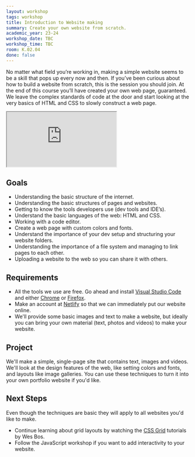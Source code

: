 ```yaml
---
layout: workshop
tags: workshop
title: Introduction to Website making
summary: Create your own website from scratch.
academic_year: 23-24
workshop_date: TBC
workshop_time: TBC
room: K.02.04
done: false
---
```


No matter what field you’re working in, making a simple website seems to be a skill that pops up every now and then. If you’ve been curious about how to build a website from scratch, this is the session you should join. At the end of this course you’ll have created your own web page, guaranteed. We leave the complex standards of code at the door and start looking at the very basics of HTML and CSS to slowly construct a web page.

<div class="embed-responsive embed-responsive-16by9">
  <iframe class="embed-responsive-item" src="https://www.youtube.com/embed/cmdcECj7_V0"></iframe>
</div>

## Goals

- Understanding the basic structure of the internet.
- Understanding the basic structures of pages and websites.
- Getting to know the tools developers use (dev tools and IDE’s).
- Understand the basic languages of the web: HTML and CSS.
- Working with a code editor.
- Create a web page with custom colors and fonts.
- Understand the importance of your dev setup and structuring your website folders.
- Understanding the importance of a file system and managing to link pages to each other.
- Uploading a website to the web so you can share it with others.

## Requirements

- All the tools we use are free. Go ahead and install [Visual Studio Code](https://code.visualstudio.com/) and either [Chrome](https://google.com/chrome) or [Firefox](https://www.mozilla.org/firefox).
- Make an account at [Netlify](https://netlify.com/) so that we can immediately put our website online.
- We'll provide some basic images and text to make a website, but ideally you can bring your own material (text, photos and videos) to make your website.

## Project

We'll make a simple, single-page site that contains text, images and videos. We'll look at the design features of the web, like setting colors and fonts, and layouts like image galleries. You can use these techniques to turn it into your own portfolio website if you'd like.

## Next Steps

Even though the techniques are basic they will apply to all websites you'd like to make.

- Continue learning about grid layouts by watching the [CSS Grid](https://cssgrid.io/) tutorials by Wes Bos.
- Follow the JavaScript workshop if you want to add interactivity to your website.

